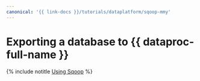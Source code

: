 ```yaml
---
canonical: '{{ link-docs }}/tutorials/dataplatform/sqoop-mmy'
---
```


# Exporting a database to {{ dataproc-full-name }}

{% include notitle [Using Sqoop](../../_tutorials/dataplatform/sqoop/sqoop-mmy.md) %}

